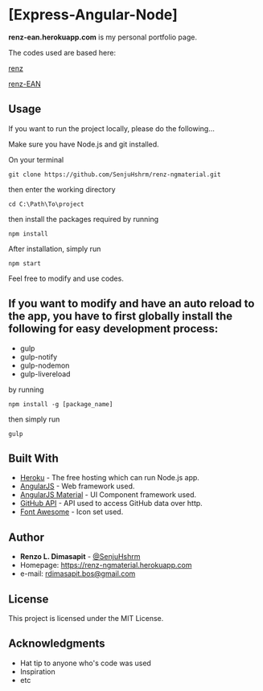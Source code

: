 # [Express-Angular-Node]

**renz-ean.herokuapp.com**
is my personal portfolio page.

The codes used are based here:

[renz](https://github.com/SenjuHshrm/renz)

[renz-EAN](https://github.com/SenjuHshrm/renz-EAN)

## Usage

If you want to run the project locally, please do the following...

Make sure you have Node.js and git installed.

On your terminal

```
git clone https://github.com/SenjuHshrm/renz-ngmaterial.git
```

then enter the working directory

```
cd C:\Path\To\project
```

then install the packages required by running

```
npm install
```

After installation, simply run

```
npm start
```

Feel free to modify and use codes.

## If you want to modify and have an auto reload to the app, you have to first globally install the following for easy development process:

* gulp
* gulp-notify
* gulp-nodemon
* gulp-livereload

by running

```
npm install -g [package_name]

```

then simply run

```
gulp
```

## Built With

* [Heroku](http://herokuapp.com/) - The free hosting which can run Node.js app.
* [AngularJS](https://angularjs.org/) - Web framework used.
* [AngularJS Material](https://material.angularjs.org/) - UI Component framework used.
* [GitHub API](https://developer.github.com/v3/) - API used to access GitHub data over http.
* [Font Awesome](http://fontawesome.io/) - Icon set used.


## Author

* **Renzo L. Dimasapit** - [@SenjuHshrm](https://github.com/SenjuHshrm)
* Homepage: https://renz-ngmaterial.herokuapp.com
* e-mail: rdimasapit.bos@gmail.com


## License

This project is licensed under the MIT License.

## Acknowledgments

* Hat tip to anyone who's code was used
* Inspiration
* etc
